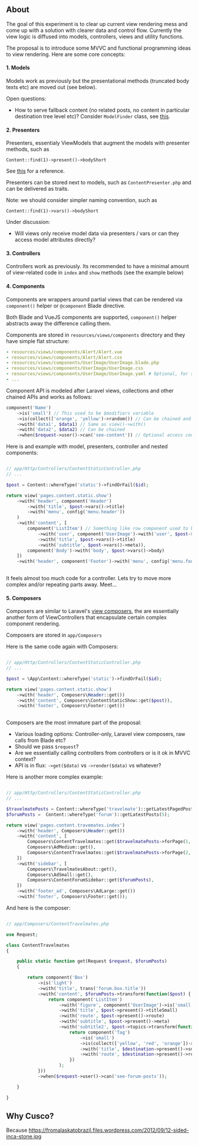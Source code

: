 ## About

The goal of this experiment is to clear up current view rendering mess and come up
with a solution with clearer data and control flow. Currently the view logic
is diffused into models, controllers, views and utility functions.

The proposal is to introduce some MVVC and functional programming ideas to view rendering.
Here are some core concepts:

#### 1. Models

Models work as previously but the presentational methods (truncated body texts etc) are moved out (see below).

Open questions:
* How to serve fallback content (no related posts, no content in particular destination tree level etc)? Consider ```ModelFinder``` class, see [this](https://laracasts.com/series/whatcha-working-on/episodes/3).


#### 2. Presenters

Presenters, essentialy ViewModels that augment the models with presenter methods, such as

```
Content::find(1)->present()->bodyShort
```

See [this](https://laracasts.com/series/whip-monstrous-code-into-shape/episodes/11) for a reference.

Presenters can be stored next to models, such as ```ContentPresenter.php``` and can be delivered as traits.

Note: we should consider simpler naming convention, such as

```
Content::find(1)->vars()->bodyShort
```

Under discussion:

* Will views only receive model data via presenters / vars or can they access model attributes directly?

#### 3. Controllers

Controllers work as previously. Its recommended to have a minimal amount of view-related code in ```index``` and ```show``` methods (see the example below)

#### 4. Components

Components are wrappers around partial views that can be rendered via ```component()``` helper or ```@component``` Blade directive. 

Both Blade and VueJS components are supported,  ```component()``` helper abstracts away the difference calling them. 

Components are stored in ```resources/views/components``` directory and they have simple flat structure:

```yaml
- resources/views/components/Alert/Alert.vue
- resources/views/components/Alert/Alert.css
- resources/views/components/UserImage/UserImage.blade.php
- resources/views/components/UserImage/UserImage.css
- resources/views/components/UserImage/UserImage.yaml # Optional, for styleguide
- ...
```

Component API is modeled after Laravel views, collections and other chained APIs and works as follows:

```php
component('Name')
    ->is('small') // This used to be $modifiers variable
    ->is(collect(['orange', 'yellow')->random()) // Can be chained and dynamic
    ->with('data1', $data1) // Same as view()->with()
    ->with('data2', $data2) // Can be chained
    ->when($request->user()->can('see-content')) // Optional access control check
```

Here is and example with model, presenters, controller and nested components:

```php

// app/Http/Controllers/ContentStaticController.php
// ...

$post = Content::whereType('static')->findOrFail($id);

return view('pages.content.static.show')
    ->with('header', component('Header')
        ->with('title', $post->vars()->title)
        ->with('menu', config('menu.header'))
    )
    ->with('content', [
        component('ListItem') // Something like row component used to be
            ->with('user', component('UserImage')->with('user', $post->user->vars())
            ->with('title', $post->vars()->title)
            ->with('subtitle', $post->vars()->meta)),
        component('Body')->with('body', $post->vars()->body)
    ])
    ->with('header', component('Footer')->with('menu', config('menu.footer')))
    
```

It feels almost too much code for a controller. Lets try to move more complex and/or repeating parts away. Meet...

#### 5. Composers

Composers are similar to Laravel's [view composers](https://laravel.com/docs/5.2/views#view-composers), the are essentially another form of ViewControllers that encapsulate certain complex component rendering.

Composers are stored in ```app/Composers```

Here is the same code again with Composers:

```php

// app/Http/Controllers/ContentStaticController.php
// ...

$post = \App\Content::whereType('static')->findOrFail($id);

return view('pages.content.static.show')
    ->with('header', Composers\Header::get())
    ->with('content', Composers\ContentStaticShow::get($post)),
    ->with('footer', Composers\Footer::get())
    
```

Composers are the most immature part of the proposal:

* Various loading options: Controller-only, Laravel view composers, raw calls from Blade etc?
* Should we pass ```$request```?
* Are we essentially calling controllers from controllers or is it ok in MVVC context?
* API is in flux: ```->get($data)``` vs ```->render($data)``` vs whatever?

Here is another more complex example:

```php

// app/Http/Controllers/ContentStaticController.php
// ...

$travelmatePosts = Content::whereType('travelmate')::getLatestPagedPosts(24);
$forumPosts =  Content::whereType('forum')::getLatestPosts(5);

return view('pages.content.travemates.index')
    ->with('header', Composers\Header::get())
    ->with('content', [
        Composers\ContentTravelmates::get($travelmatePosts->forPage(1, 12)),
        Composers\AdMedium::get(),
        Composers\ContentTravelmates::get($travelmatePosts->forPage(2, 12)),
    ])
    ->with('sidebar', [
        Composers\TravelmatesAbout::get(),
        Composers\AdSmall::get(),
        Composers\ContentForumSidebar::get($forumPosts),
    ])
    ->with('footer_ad', Composers\AdLarge::get())
    ->with('footer', Composers\Footer::get());

```

And here is the composer:

```php

// app/Composers/ContentTravelmates.php

use Request;

class ContentTravelmates
{

    public static function get(Request $request, $forumPosts)
    {

        return component('Box')
            ->is('light')
            ->with('title', trans('forum.box.title'))
            ->with('content', $forumPosts->transform(function($post) {
                return component('ListItem')
                    ->with('figure', component('UserImage')->is('small')->with('user', $post->user))
                    ->with('title', $post->present()->titleSmall)
                    ->with('route', $post->present()->route)
                    ->with('subtitle', $post->present()->meta)
                    ->with('subtitle2', $post->topics->transform(function($topic) {
                        return component('Tag')
                            ->is('small')
                            ->is(collect(['yellow', 'red', 'orange'])->random())
                            ->with('title', $destination->present()->smallTitle)
                            ->with('route', $destination->present()->route);
                        })
                    );
            }))
            ->when($request->user()->can('see-forum-posts'));

    }

}
```

## Why Cusco?

Because https://fromalaskatobrazil.files.wordpress.com/2012/09/12-sided-inca-stone.jpg
